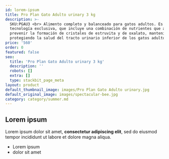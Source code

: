```yaml
---
id: lorem-ipsum
title: Pro Plan Gato Adulto urinary 3 kg
description: >-
  SKU:PGAU3 <br> Alimento completo y balanceado para gatos adultos. Es una
  tecnología exclusiva, que incluye una combinación de nutrientes que ayuda a
  prevenir la formación de cristales de estruvita y de oxalato, manteniendo y
  protegiendo la salud del tracto urinario inferior de los gatos adultos.
price: '560'
order: 0
featured: false
seo:
  title: 'Pro Plan Gato Adulto urinary 3 kg'
  description: ''
  robots: []
  extra: []
  type: stackbit_page_meta
layout: product
default_thumbnail_image: images/Pro Plan Gato Adulto urinary.jpg
default_original_image: images/spectacular-bee.jpg
category: category/summer.md
---
```

## Lorem ipsum

Lorem ipsum dolor sit amet, **consectetur adipiscing elit**, sed do eiusmod tempor incididunt ut labore et dolore magna aliqua.

- Lorem ipsum
- dolor sit amet
